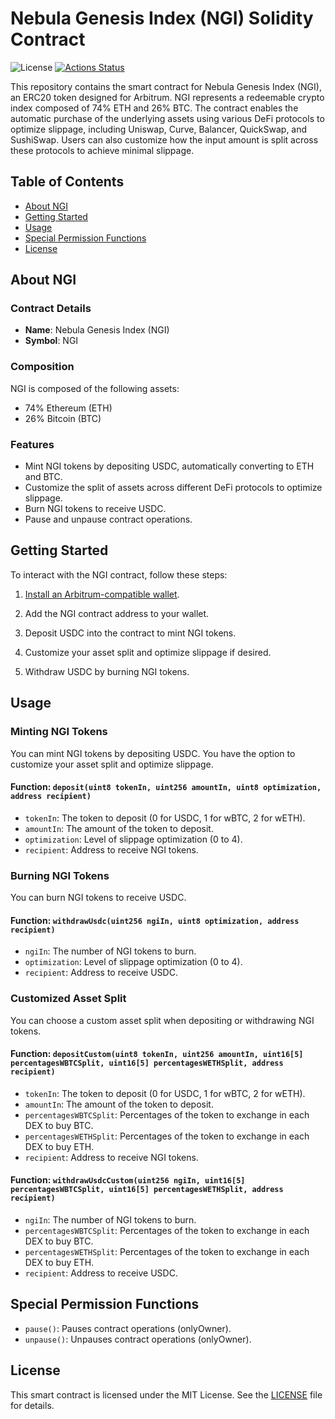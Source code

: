 # Nebula Genesis Index (NGI) Solidity Contract

![License](https://img.shields.io/badge/license-MIT-blue)
[![Actions Status](https://github.com/yunwei37/blockchain-demo/workflows/CI/badge.svg)](https://github.com/yunwei37/blockchain-demo/actions)

This repository contains the smart contract for Nebula Genesis Index (NGI), an ERC20 token designed for Arbitrum. NGI represents a redeemable crypto index composed of 74% ETH and 26% BTC. The contract enables the automatic purchase of the underlying assets using various DeFi protocols to optimize slippage, including Uniswap, Curve, Balancer, QuickSwap, and SushiSwap. Users can also customize how the input amount is split across these protocols to achieve minimal slippage.

## Table of Contents

- [About NGI](#about-ngi)
- [Getting Started](#getting-started)
- [Usage](#usage)
- [Special Permission Functions](#special-permission-functions)
- [License](#license)

## About NGI

### Contract Details

- **Name**: Nebula Genesis Index (NGI)
- **Symbol**: NGI

### Composition

NGI is composed of the following assets:

- 74% Ethereum (ETH)
- 26% Bitcoin (BTC)

### Features

- Mint NGI tokens by depositing USDC, automatically converting to ETH and BTC.
- Customize the split of assets across different DeFi protocols to optimize slippage.
- Burn NGI tokens to receive USDC.
- Pause and unpause contract operations.

## Getting Started

To interact with the NGI contract, follow these steps:

1. [Install an Arbitrum-compatible wallet](https://developer.offchainlabs.com/docs/public_testnet).

2. Add the NGI contract address to your wallet.

3. Deposit USDC into the contract to mint NGI tokens.

4. Customize your asset split and optimize slippage if desired.

5. Withdraw USDC by burning NGI tokens.

## Usage

### Minting NGI Tokens

You can mint NGI tokens by depositing USDC. You have the option to customize your asset split and optimize slippage.

#### Function: `deposit(uint8 tokenIn, uint256 amountIn, uint8 optimization, address recipient)`

- `tokenIn`: The token to deposit (0 for USDC, 1 for wBTC, 2 for wETH).
- `amountIn`: The amount of the token to deposit.
- `optimization`: Level of slippage optimization (0 to 4).
- `recipient`: Address to receive NGI tokens.

### Burning NGI Tokens

You can burn NGI tokens to receive USDC.

#### Function: `withdrawUsdc(uint256 ngiIn, uint8 optimization, address recipient)`

- `ngiIn`: The number of NGI tokens to burn.
- `optimization`: Level of slippage optimization (0 to 4).
- `recipient`: Address to receive USDC.

### Customized Asset Split

You can choose a custom asset split when depositing or withdrawing NGI tokens.

#### Function: `depositCustom(uint8 tokenIn, uint256 amountIn, uint16[5] percentagesWBTCSplit, uint16[5] percentagesWETHSplit, address recipient)`

- `tokenIn`: The token to deposit (0 for USDC, 1 for wBTC, 2 for wETH).
- `amountIn`: The amount of the token to deposit.
- `percentagesWBTCSplit`: Percentages of the token to exchange in each DEX to buy BTC.
- `percentagesWETHSplit`: Percentages of the token to exchange in each DEX to buy ETH.
- `recipient`: Address to receive NGI tokens.

#### Function: `withdrawUsdcCustom(uint256 ngiIn, uint16[5] percentagesWBTCSplit, uint16[5] percentagesWETHSplit, address recipient)`

- `ngiIn`: The number of NGI tokens to burn.
- `percentagesWBTCSplit`: Percentages of the token to exchange in each DEX to buy BTC.
- `percentagesWETHSplit`: Percentages of the token to exchange in each DEX to buy ETH.
- `recipient`: Address to receive USDC.

## Special Permission Functions

- `pause()`: Pauses contract operations (onlyOwner).
- `unpause()`: Unpauses contract operations (onlyOwner).

## License

This smart contract is licensed under the MIT License. See the [LICENSE](LICENSE) file for details.

